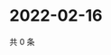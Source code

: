 # 2022-02-16

共 0 条

<!-- BEGIN WEIBO -->
<!-- 最后更新时间 Wed Feb 16 2022 21:16:32 GMT+0800 (China Standard Time) -->

<!-- END WEIBO -->
